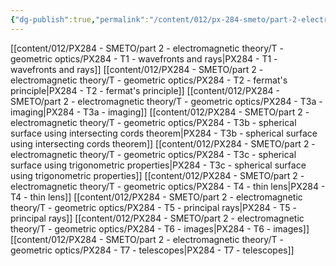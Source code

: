 ```yaml
---
{"dg-publish":true,"permalink":"/content/012/px-284-smeto/part-2-electromagnetic-theory/t-geometric-optics/t-geometric-optics/","noteIcon":"1","created":"2025-05-03T10:53:35.238+01:00","updated":"2025-05-08T16:14:21.255+01:00"}
---
```


[[content/012/PX284 - SMETO/part 2 - electromagnetic theory/T - geometric optics/PX284 - T1 - wavefronts and rays\|PX284 - T1 - wavefronts and rays]]
[[content/012/PX284 - SMETO/part 2 - electromagnetic theory/T - geometric optics/PX284 - T2 - fermat's principle\|PX284 - T2 - fermat's principle]]
[[content/012/PX284 - SMETO/part 2 - electromagnetic theory/T - geometric optics/PX284 - T3a - imaging\|PX284 - T3a - imaging]]
[[content/012/PX284 - SMETO/part 2 - electromagnetic theory/T - geometric optics/PX284 - T3b - spherical surface using intersecting cords theorem\|PX284 - T3b - spherical surface using intersecting cords theorem]]
[[content/012/PX284 - SMETO/part 2 - electromagnetic theory/T - geometric optics/PX284 - T3c - spherical surface using trigonometric properties\|PX284 - T3c - spherical surface using trigonometric properties]]
[[content/012/PX284 - SMETO/part 2 - electromagnetic theory/T - geometric optics/PX284 - T4 - thin lens\|PX284 - T4 - thin lens]]
[[content/012/PX284 - SMETO/part 2 - electromagnetic theory/T - geometric optics/PX284 - T5 - principal rays\|PX284 - T5 - principal rays]]
[[content/012/PX284 - SMETO/part 2 - electromagnetic theory/T - geometric optics/PX284 - T6 - images\|PX284 - T6 - images]]
[[content/012/PX284 - SMETO/part 2 - electromagnetic theory/T - geometric optics/PX284 - T7 - telescopes\|PX284 - T7 - telescopes]]
